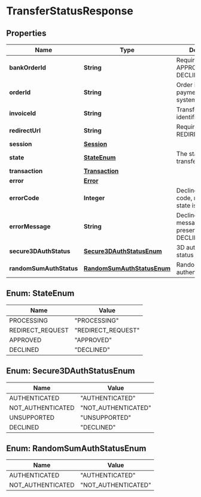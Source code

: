 
# TransferStatusResponse

## Properties
Name | Type | Description | Notes
------------ | ------------- | ------------- | -------------
**bankOrderId** | **String** | Required if state is APPROVED or DECLINED |  [optional]
**orderId** | **String** | Order identifier in payment processing system |  [optional]
**invoiceId** | **String** | Transfer transaction identifier |  [optional]
**redirectUrl** | **String** | Required if state is REDIRECT_REQUEST |  [optional]
**session** | [**Session**](Session.md) |  |  [optional]
**state** | [**StateEnum**](#StateEnum) | The state of the transfer |  [optional]
**transaction** | [**Transaction**](Transaction.md) |  |  [optional]
**error** | [**Error**](Error.md) |  |  [optional]
**errorCode** | **Integer** | Decline reason code, may present if state is DECLINED |  [optional]
**errorMessage** | **String** | Decline reason message, may present if state is DECLINED |  [optional]
**secure3DAuthStatus** | [**Secure3DAuthStatusEnum**](#Secure3DAuthStatusEnum) | 3D authentication status |  [optional]
**randomSumAuthStatus** | [**RandomSumAuthStatusEnum**](#RandomSumAuthStatusEnum) | Random sum authentication status |  [optional]


<a name="StateEnum"></a>
## Enum: StateEnum
Name | Value
---- | -----
PROCESSING | &quot;PROCESSING&quot;
REDIRECT_REQUEST | &quot;REDIRECT_REQUEST&quot;
APPROVED | &quot;APPROVED&quot;
DECLINED | &quot;DECLINED&quot;


<a name="Secure3DAuthStatusEnum"></a>
## Enum: Secure3DAuthStatusEnum
Name | Value
---- | -----
AUTHENTICATED | &quot;AUTHENTICATED&quot;
NOT_AUTHENTICATED | &quot;NOT_AUTHENTICATED&quot;
UNSUPPORTED | &quot;UNSUPPORTED&quot;
DECLINED | &quot;DECLINED&quot;


<a name="RandomSumAuthStatusEnum"></a>
## Enum: RandomSumAuthStatusEnum
Name | Value
---- | -----
AUTHENTICATED | &quot;AUTHENTICATED&quot;
NOT_AUTHENTICATED | &quot;NOT_AUTHENTICATED&quot;



